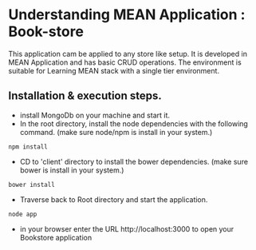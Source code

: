 # Understanding MEAN Application : Book-store

This application cam be applied to any store like setup. It is developed in MEAN Application and has basic CRUD operations. The environment is suitable for Learning MEAN stack with a single tier environment.

## Installation & execution steps.
* install MongoDb on your machine and start it.
* In the root directory, install the node dependencies with the following command. (make sure node/npm is install in your system.)
```shell
npm install
```
* CD to 'client' directory to install the bower dependencies. (make sure bower is install in your system.)
```shell
bower install
```
* Traverse back to Root directory and start the application.
```shell
node app
```
* in your browser enter the URL http://localhost:3000 to open your Bookstore application